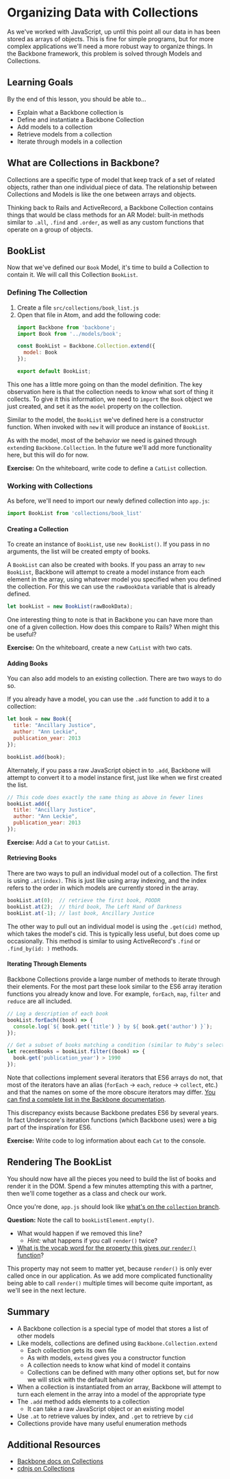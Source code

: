 # Organizing Data with Collections

As we've worked with JavaScript, up until this point all our data in has been stored as arrays of objects. This is fine for simple programs, but for more complex applications we'll need a more robust way to organize things. In the Backbone framework, this problem is solved through Models and Collections.

## Learning Goals

By the end of this lesson, you should be able to...

- Explain what a Backbone collection is
- Define and instantiate a Backbone Collection
- Add models to a collection
- Retrieve models from a collection
- Iterate through models in a collection

## What are Collections in Backbone?

Collections are a specific type of model that keep track of a set of related objects, rather than one individual piece of data. The relationship between Collections and Models is like the one between arrays and objects.

Thinking back to Rails and ActiveRecord, a Backbone Collection contains things that would be class methods for an AR Model: built-in methods similar to `.all`, `.find` and `.order`, as well as any custom functions that operate on a group of objects.

## BookList

Now that we've defined our `Book` Model, it's time to build a Collection to contain it. We will call this Collection `BookList`.

### Defining The Collection

1. Create a file `src/collections/book_list.js`
1. Open that file in Atom, and add the following code:
    ```javascript
    import Backbone from 'backbone';
    import Book from '../models/book';

    const BookList = Backbone.Collection.extend({
      model: Book
    });

    export default BookList;
    ```

This one has a little more going on than the model definition. The key observation here is that the collection needs to know what sort of thing it collects. To give it this information, we need to `import` the `Book` object we just created, and set it as the `model` property on the collection.

Similar to the model, the `BookList` we've defined here is a constructor function. When invoked with `new` it will produce an instance of `BookList`.

As with the model, most of the behavior we need is gained through `extend`ing `Backbone.Collection`. In the future we'll add more functionality here, but this will do for now.

**Exercise:** On the whiteboard, write code to define a `CatList` collection.

### Working with Collections

As before, we'll need to import our newly defined collection into `app.js`:

```javascript
import BookList from 'collections/book_list'
```

#### Creating a Collection

To create an instance of `BookList`, use `new BookList()`. If you pass in no arguments, the list will be created empty of books.

A `BookList` can also be created with books. If you pass an array to `new BookList`, Backbone will attempt to create a model instance from each element in the array, using whatever model you specified when you defined the collection. For this we can use the `rawBookData` variable that is already defined.

```javascript
let bookList = new BookList(rawBookData);
```

One interesting thing to note is that in Backbone you can have more than one of a given collection. How does this compare to Rails? When might this be useful?

**Exercise:** On the whiteboard, create a new `CatList` with two cats.

#### Adding Books

You can also add models to an existing collection. There are two ways to do so.

If you already have a model, you can use the `.add` function to add it to a collection:

```javascript
let book = new Book({
  title: "Ancillary Justice",
  author: "Ann Leckie",
  publication_year: 2013
});

bookList.add(book);
```

Alternately, if you pass a raw JavaScript object in to `.add`, Backbone will attempt to convert it to a model instance first, just like when we first created the list.

```javascript
// This code does exactly the same thing as above in fewer lines
bookList.add({
  title: "Ancillary Justice",
  author: "Ann Leckie",
  publication_year: 2013
});
```

**Exercise:** Add a `Cat` to your `CatList`.

#### Retrieving Books

There are two ways to pull an individual model out of a collection. The first is using `.at(index)`. This is just like using array indexing, and the index refers to the order in which models are currently stored in the array.

```javascript
bookList.at(0);  // retrieve the first book, POODR
bookList.at(2);  // third book, The Left Hand of Darkness
bookList.at(-1); // last book, Ancillary Justice
```

The other way to pull out an individual model is using the `.get(cid)` method, which takes the model's cid. This is typically less useful, but does come up occasionally. This method is similar to using ActiveRecord's `.find` or `.find_by(id: )` methods.

#### Iterating Through Elements

Backbone Collections provide a large number of methods to iterate through their elements. For the most part these look similar to the ES6 array iteration functions you already know and love. For example, `forEach`, `map`, `filter` and `reduce` are all included.

```javascript
// Log a description of each book
bookList.forEach((book) => {
  console.log(`${ book.get('title') } by ${ book.get('author') }`);
});

// Get a subset of books matching a condition (similar to Ruby's select)
let recentBooks = bookList.filter((book) => {
  book.get('publication_year') > 1990
});
```

Note that collections implement several iterators that ES6 arrays do not, that most of the iterators have an alias (`forEach` -> `each`, `reduce` -> `collect`, etc.) and that the names on some of the more obscure iterators may differ. [You can find a complete list in the Backbone documentation](http://backbonejs.org/#Collection-Underscore-Methods).

This discrepancy exists because Backbone predates ES6 by several years. In fact Underscore's iteration functions (which Backbone uses) were a big part of the inspiration for ES6.

**Exercise:** Write code to log information about each `Cat` to the console.

## Rendering The BookList

You should now have all the pieces you need to build the list of books and render it in the DOM. Spend a few minutes attempting this with a partner, then we'll come together as a class and check our work.

Once you're done, `app.js` should look like [what's on the `collection` branch](https://github.com/AdaGold/backbooks-client/blob/collection/src/app.js).


**Question:** Note the call to `bookListElement.empty()`.
- What would happen if we removed this line?
    - _Hint:_ what happens if you call `render()` twice?
- [What is the vocab word for the property this gives our `render()` function](https://en.wikipedia.org/wiki/Idempotence)?

This property may not seem to matter yet, because `render()` is only ever called once in our application. As we add more complicated functionality being able to call `render()` multiple times will become quite important, as we'll see in the next lecture.

## Summary

- A Backbone collection is a special type of model that stores a list of other models
- Like models, collections are defined using `Backbone.Collection.extend`
    - Each collection gets its own file
    - As with models, `extend` gives you a constructor function
    - A collection needs to know what kind of model it contains
    - Collections can be defined with many other options set, but for now we will stick with the default behavior
- When a collection is instantiated from an array, Backbone will attempt to turn each element in the array into a model of the appropriate type
- The `.add` method adds elements to a collection
    - It can take a raw JavaScript object or an existing model
- Use `.at` to retrieve values by index, and `.get` to retrieve by `cid`
- Collections provide have many useful enumeration methods

## Additional Resources

- [Backbone docs on Collections](http://backbonejs.org/#Collection)
- [cdnjs on Collections](https://cdnjs.com/libraries/backbone.js/tutorials/what-is-a-collection)
